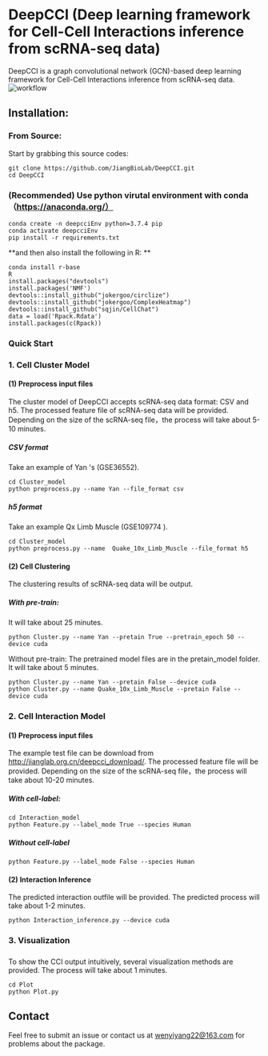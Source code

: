 # DeepCCI (Deep learning framework for Cell-Cell Interactions inference from scRNA-seq data)

DeepCCI is a graph convolutional network (GCN)-based deep learning framework for Cell-Cell Interactions inference from scRNA-seq data.
![workflow](https://user-images.githubusercontent.com/72069543/169433397-ff34dce1-717f-446e-8b0a-0e1b5ccf6da6.png)


## Installation:

### From Source:

Start by grabbing this source codes:

```
git clone https://github.com/JiangBioLab/DeepCCI.git
cd DeepCCI
```

###  (Recommended) Use python virutal environment with conda（https://anaconda.org/）

```
conda create -n deepcciEnv python=3.7.4 pip
conda activate deepcciEnv
pip install -r requirements.txt
```
**and then also install the following in R:
**
```
conda install r-base
R
install.packages("devtools")
install.packages('NMF')
devtools::install_github("jokergoo/circlize")
devtools::install_github("jokergoo/ComplexHeatmap")
devtools::install_github("sqjin/CellChat")
data = load('Rpack.Rdata')
install.packages(c(Rpack))

```

### 
### Quick Start

### 1. Cell Cluster Model

#### **(1) Preprocess input files**

The cluster model of DeepCCI accepts scRNA-seq data format: CSV and h5. The processed feature file of scRNA-seq data will be provided. Depending on the size of the scRNA-seq file，the process will take about 5-10 minutes.

##### CSV format

Take an example of Yan 's  (GSE36552). 

```
cd Cluster_model
python preprocess.py --name Yan --file_format csv
```

##### h5 format

Take an example Qx Limb Muscle (GSE109774 ).

```
cd Cluster_model
python preprocess.py --name  Quake_10x_Limb_Muscle --file_format h5
```

#### (2) Cell Clustering
The clustering results of scRNA-seq data will be output. 
##### With pre-train:
It will take about 25 minutes.
```
python Cluster.py --name Yan --pretain True --pretrain_epoch 50 --device cuda
```

Without pre-train:
The pretrained model files are in the pretain_model folder.
It will take about 5 minutes.
```
python Cluster.py --name Yan --pretain False --device cuda
python Cluster.py --name Quake_10x_Limb_Muscle --pretain False --device cuda
```

### 2. Cell Interaction Model

#### **(1) Preprocess input files**

The example test file can be download from  http://jianglab.org.cn/deepcci_download/.
The processed feature file will be provided. Depending on the size of the scRNA-seq file，the process will take about 10-20 minutes.

##### With cell-label:

```
cd Interaction_model
python Feature.py --label_mode True --species Human
```

##### Without cell-label

```
python Feature.py --label_mode False --species Human
```

#### (2) Interaction Inference
The predicted interaction outfile will be provided. The predicted process will take about 1-2 minutes.
```
python Interaction_inference.py --device cuda 
```

### 3. Visualization

#####
To show the CCI output intuitively, several visualization methods are provided. The process will take about 1 minutes.
```
cd Plot
python Plot.py
```

## Contact

Feel free to submit an issue or contact us at wenyiyang22@163.com for problems about the package.
